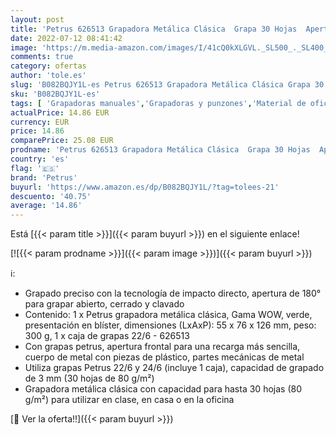 ```yaml
---
layout: post
title: 'Petrus 626513 Grapadora Metálica Clásica  Grapa 30 Hojas  Apertura de 180°  Gama WOW Verde'
date: 2022-07-12 08:41:42
image: 'https://m.media-amazon.com/images/I/41cQ0kXLGVL._SL500_._SL400_.jpg'
comments: true
category: ofertas
author: 'tole.es'
slug: 'B082BQJY1L-es Petrus 626513 Grapadora Metálica Clásica Grapa 30 Hojas...'
sku: 'B082BQJY1L-es'
tags: [ 'Grapadoras manuales','Grapadoras y punzones','Material de oficina','Oficina y papelería','grapadora','petrus','🇪🇸', ]
actualPrice: 14.86 EUR
currency: EUR
price: 14.86
comparePrice: 25.08 EUR
prodname: 'Petrus 626513 Grapadora Metálica Clásica  Grapa 30 Hojas  Apertura de 180°  Gama WOW Verde'
country: 'es'
flag: '🇪🇸'
brand: 'Petrus'
buyurl: 'https://www.amazon.es/dp/B082BQJY1L/?tag=tolees-21'
descuento: '40.75'
average: '14.86'
---
```


Está [{{< param title >}}]({{< param buyurl >}}) en el siguiente enlace!

[![{{< param prodname >}}]({{< param image >}})]({{< param buyurl >}})

ℹ️:

- Grapado preciso con la tecnología de impacto directo, apertura de 180° para grapar abierto, cerrado y clavado
- Contenido: 1 x Petrus grapadora metálica clásica, Gama WOW, verde, presentación en blíster, dimensiones (LxAxP): 55 x 76 x 126 mm, peso: 300 g, 1 x caja de grapas 22/6 - 626513
- Con grapas petrus, apertura frontal para una recarga más sencilla, cuerpo de metal con piezas de plástico, partes mecánicas de metal
- Utiliza grapas Petrus 22/6 y 24/6 (incluye 1 caja), capacidad de grapado de 3 mm (30 hojas de 80 g/m²)
- Grapadora metálica clásica con capacidad para hasta 30 hojas (80 g/m²) para utilizar en clase, en casa o en la oficina

[🛒 Ver la oferta!!]({{< param buyurl >}})
